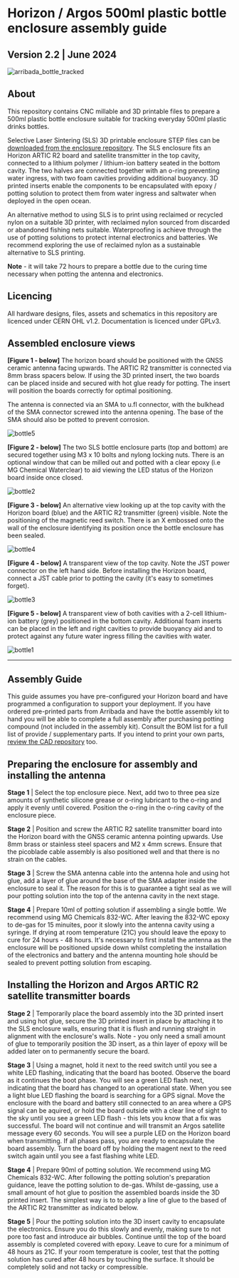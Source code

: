 # Horizon / Argos 500ml plastic bottle enclosure assembly guide #
## Version 2.2 | June 2024
![arribada_bottle_tracked](https://github.com/arribada/horizon/assets/6997400/358a3fd7-2af0-4aef-a012-f12eff526f08)

## About ##
This repository contains CNC millable and 3D printable files to prepare a 500ml plastic bottle enclosure suitable for tracking everyday 500ml plastic drinks bottles.

Selective Laser Sintering (SLS) 3D printable enclosure STEP files can be [downloaded from the enclosure repository](https://github.com/arribada/horizon/tree/master/enclosures/bottle). The SLS enclosure fits an Horizon ARTIC R2 board and satellite transmitter in the top cavity, connected to a lithium polymer / lithium-ion battery seated in the bottom cavity. The two halves are connected together with an o-ring preventing water ingress, with two foam cavities providing additional buoyancy. 3D printed inserts enable the components to be encapsulated with epoxy / potting solution to protect them from water ingress and saltwater when deployed in the open ocean.

An alternative method to using SLS is to print using reclaimed or recycled nylon on a suitable 3D printer, with reclaimed nylon sourced from discarded or abandoned fishing nets suitable. Waterproofing is achieve through the use of potting solutions to protect internal electronics and batteries. We recommend exploring the use of reclaimed nylon as a sustainable alternative to SLS printing.

**Note** - it will take 72 hours to prepare a bottle due to the curing time necessary when potting the antenna and electronics.

## Licencing ##
All hardware designs, files, assets and schematics in this repository are licenced under CERN OHL v1.2. Documentation is licenced under GPLv3.

## Assembled enclosure views  ##
**[Figure 1 - below]** The horizon board should be positioned with the GNSS ceramic antenna facing upwards. The ARTIC R2 transmitter is connected via 8mm brass spacers below. If using the 3D printed insert, the two boards can be placed inside and secured with hot glue ready for potting. The insert will position the boards correctly for optimal positioning.

The antenna is connected via an SMA to u.fl connector, with the bulkhead of the SMA connector screwed into the antenna opening. The base of the SMA should also be potted to prevent corrosion.

![bottle5](https://github.com/arribada/horizon/assets/6997400/159d4854-ecab-4b31-bdab-505fdefb736d)

**[Figure 2 - below]** The two SLS bottle enclosure parts (top and bottom) are secured together using M3 x 10 bolts and nylong locking nuts. There is an optional window that can be milled out and potted with a clear epoxy (i.e MG Chemical Waterclear) to aid viewing the LED status of the Horizon board inside once closed.

![bottle2](https://github.com/arribada/horizon/assets/6997400/f9fbbe96-8f3c-45e1-9c30-cc31879d9c79)

**[Figure 3 - below]** An alternative view looking up at the top cavity with the Horizon board (blue) and the ARTIC R2 transmitter (green) visible. Note the positioning of the magnetic reed switch. There is an X embossed onto the wall of the enclosure identifying its position once the bottle enclosure has been sealed.

![bottle4](https://github.com/arribada/horizon/assets/6997400/8f522df7-7b3c-4172-a88b-45fbd144230d)

**[Figure 4 - below]** A transparent view of the top cavity. Note the JST power connector on the left hand side. Before installing the Horizon board, connect a JST cable prior to potting the cavity (it's easy to sometimes forget).

![bottle3](https://github.com/arribada/horizon/assets/6997400/8ec906a1-bcc2-4e13-8de8-ab035811e5e8)

**[Figure 5 - below]** A transparent view of both cavities with a 2-cell lithium-ion battery (grey) positioned in the bottom cavity. Additional foam inserts can be placed in the left and right cavities to provide buoyancy aid and to protect against any future water ingress filling the cavities with water.

![bottle1](https://github.com/arribada/horizon/assets/6997400/56dadb6f-c695-408e-9458-28840e7ae710)

---

## Assembly Guide ##

This guide assumes you have pre-configured your Horizon board and have programmed a configuration to support your deployment. If you have ordered pre-printed parts from Arribada and have the bottle assembly kit to hand you will be able to complete a full assembly after purchasing potting compound (not included in the assembly kit). Consult the BOM list for a full list of provide / supplementary parts. If you intend to print your own parts, [review the CAD repository](https://github.com/arribada/horizon/tree/master/enclosures/bottle) too.

## Preparing the enclosure for assembly and installing the antenna ##

**Stage 1** | Select the top enclosure piece. Next, add two to three pea size amounts of synthetic silicone grease or o-ring lubricant to the o-ring and apply it evenly until covered. Position the o-ring in the o-ring cavity of the enclosure piece.

**Stage 2** | Position and screw the ARTIC R2 satellite transmitter board into the Horizon board with the GNSS ceramic antenna pointing upwards. Use 8mm brass or stainless steel spacers and M2 x 4mm screws. Ensure that the picoblade cable assembly is also positioned well and that there is no strain on the cables.

**Stage 3** | Screw the SMA antenna cable into the antenna hole and using hot glue, add a layer of glue around the base of the SMA adapter inside the enclosure to seal it. The reason for this is to guarantee a tight seal as we will pour potting solution into the top of the antenna cavity in the next stage.

**Stage 4** | Prepare 10ml of potting solution if assembling a single bottle. We recommend using MG Chemicals 832-WC. After leaving the 832-WC epoxy to de-gas for 15 minuites, poor it slowly into the antenna cavity using a syringe. If drying at room temperature (21C) you should leave the epoxy to cure for 24 hours - 48 hours. It's necessary to first install the antenna as the enclosure will be positioned upside down whilst completing the installation of the electronics and battery and the antenna mounting hole should be sealed to prevent potting solution from escaping.

## Installing the Horizon and Argos ARTIC R2 satellite transmitter boards ##

**Stage 2** | Temporarily place the board assembly into the 3D printed insert and using hot glue, secure the 3D printed insert in place by attaching it to the SLS enclosure walls, ensuring that it is flush and running straight in alignment with the enclosure's walls. Note - you only need a small amount of glue to temporarily position the 3D insert, as a thin layer of epoxy will be added later on to permanently secure the board.

 **Stage 3** | Using a magnet, hold it next to the reed switch until you see a white LED flashing, indicating that the board has booted. Observe the board as it continues the boot phase. You will see a green LED flash next, indicating that the board has changed to an operational state. When you see a light blue LED flashing the board is searching for a GPS signal. Move the enclosure with the board and battery still connected to an area where a GPS signal can be aquired, or hold the board outside with a clear line of sight to the sky until you see a green LED flash - this lets you know that a fix was successful. The board will not continue and will transmit an Argos satellite message every 60 seconds. You will see a purple LED on the Horizon board when transmitting. If all phases pass, you are ready to encapsulate the board assembly. Turn the board off by holding the magent next to the reed switch again until you see a fast flashing white LED.

 **Stage 4** | Prepare 90ml of potting solution. We recommend using MG Chemicals 832-WC. After following the potting solution's preparation guidance, leave the potting solution to de-gas. Whilst de-gassing, use a small amount of hot glue to position the assembled boards inside the 3D printed insert. The simplest way is to to apply a line of glue to the based of the ARTIC R2 transmitter as indicated below. 

 **Stage 5** | Pour the potting solution into the 3D insert cavity to encapsulate the electronics. Ensure you do this slowly and evenly, making sure to not pore too fast and introduce air bubbles. Continue until the top of the board assembly is completed covered with epoxy. Leave to cure for a minimum of 48 hours as 21C. If your room temperature is cooler, test that the potting solution has cured after 48 hours by touching the surface. It should be completely solid and not tacky or compressible. 


